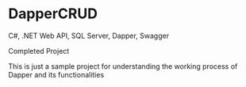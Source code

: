 # DapperCRUD
C#, .NET Web API, SQL Server, Dapper, Swagger

Completed Project

This is just a sample project for understanding the working process of Dapper and its functionalities 
